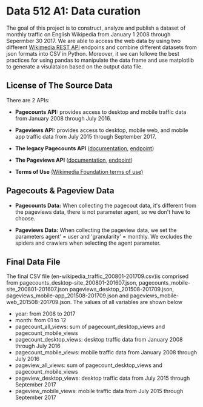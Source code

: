 # Data 512 A1: Data curation
The goal of this project is to construct, analyze and publish a dataset of monthly traffic on English Wikipedia from January 1 2008 through Sepermber 30 2017. We are able to access the web data by using two different [Wikimedia REST API](https://www.mediawiki.org/wiki/REST_API) endpoins and combine different datasets from json formats into CSV in Python. Moreover, it we can followe the best practices for using pandas to manipulate the data frame and use matplotlib to generate a visulataion based on the output data file.

## License of The Source Data

There are 2 APIs: 
* **Pagecounts API:** provides access to desktop and mobile traffic data from January 2008 through July 2016.

* **Pageviews API:** provides access to desktop, mobile web, and mobile app traffic data from July 2015 through September 2017.

* **The legacy Pagecounts API** ([documentation](https://wikitech.wikimedia.org/wiki/Analytics/AQS/Legacy_Pagecounts), [endpoint](https://wikimedia.org/api/rest_v1/#!/Pagecounts_data_(legacy)/get_metrics_legacy_pagecounts_aggregate_project_access_site_granularity_start_end))

* **The Pageviews API** ([documentation](https://wikitech.wikimedia.org/wiki/Analytics/AQS/Pageviews), [endpoint](https://wikimedia.org/api/rest_v1/#!/Pageviews_data/get_metrics_pageviews_aggregate_project_access_agent_granularity_start_end))

* **Terms of Use** [(Wikimedia Foundation terms of use)](https://wikimediafoundation.org/wiki/Terms_of_Use/en)

## Pagecouts & Pageview Data
* **Pagecounts Data:** When collecting the pagecout data, it's different from the pageviews data, there is not parameter agent, so we don't have to choose.

* **Pageviews Data:** When collecting the pageview data, we set the parameters agent' = user and 'granularity' = monthly. We excludes the spiders and crawlers when selecting the agent parameter.

## Final Data File
The final CSV file (en-wikipedia_traffic_200801-201709.csv)is comprised from pagecounts_desktop-site_200801-201607.json, pagecounts_mobile-site_200801-201607.json pageviews_desktop_201508-201709.json, pageviews_mobile-app_201508-201709.json and pageviews_mobile-web_201508-201709.json. The values of all variables are shown below

* year: from 2008 to 2017
* month: from 01 to 12
* pagecount_all_views: sum of pagecount_desktop_views and pagecount_mobile_views
* pagecount_desktop_views: desktop traffic data from January 2008 through July 2016
* pagecount_mobile_views: mobile traffic data from January 2008 through July 2016
* pageview_all_views: sum of pagecount_desktop_views and pagecount_mobile_views
* pageview_desktop_views: desktop traffic data from July 2015 through September 2017
* pageview_mobile_views: mobile traffic data from July 2015 through September 2017
